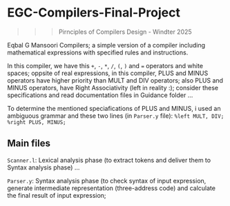 # EGC-Compilers-Final-Project
>>> Pirnciples of Compilers Design - Windter 2025

Eqbal G Mansoori Compilers; a simple version of a compiler including mathematical expressions with specified rules and instructions. 

In this compiler, we have this <code>+</code>, <code>-</code>, <code>*</code>, <code>/</code>, <code>(</code>, <code>)</code> and <code>=</code> operators and white spaces; oppsite of real expressions, in this compiler, PLUS and MINUS operators have higher priority than MULT and DIV operators; also PLUS and MINUS operators, have Right Associativity (left in reality :); consider these specifications and read documentation files in Guidance folder ...

To determine the mentioned speciafications of PLUS and MINUS, i used an ambiguous grammar and these two lines (in <code>Parser.y</code> file):
<code>%left MULT, DIV;
%right PLUS, MINUS;</code>


## Main files
<code>Scanner.l</code>: Lexical analysis phase (to extract tokens and deliver them to Syntax analysis phase) ...

<code>Parser.y</code>: Syntax analysis phase (to check syntax of input expression, generate intermediate representation (three-address code) and calculate the final result of input expression;
